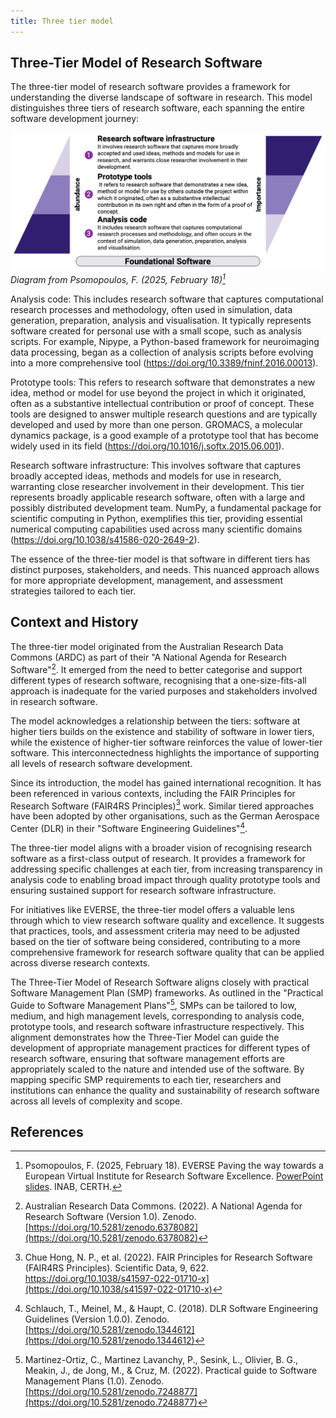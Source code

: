 ```yaml
---
title: Three tier model
---
```


## Three-Tier Model of Research Software

The three-tier model of research software provides a framework for understanding the diverse landscape of software in research. This model distinguishes three tiers of research software, each spanning the entire software development journey:

![Three-Tier Model of Research Software](../../images/three-tier-model.png)
*Diagram from Psomopoulos, F. (2025, February 18)[^1]*

Analysis code: This includes research software that captures computational research processes and methodology, often used in simulation, data generation, preparation, analysis and visualisation. It typically represents software created for personal use with a small scope, such as analysis scripts. For example, Nipype, a Python-based framework for neuroimaging data processing, began as a collection of analysis scripts before evolving into a more comprehensive tool (<https://doi.org/10.3389/fninf.2016.00013>).

Prototype tools: This refers to research software that demonstrates a new idea, method or model for use beyond the project in which it originated, often as a substantive intellectual contribution or proof of concept. These tools are designed to answer multiple research questions and are typically developed and used by more than one person. GROMACS, a molecular dynamics package, is a good example of a prototype tool that has become widely used in its field (<https://doi.org/10.1016/j.softx.2015.06.001>).

Research software infrastructure: This involves software that captures broadly accepted ideas, methods and models for use in research, warranting close researcher involvement in their development. This tier represents broadly applicable research software, often with a large and possibly distributed development team. NumPy, a fundamental package for scientific computing in Python, exemplifies this tier, providing essential numerical computing capabilities used across many scientific domains (<https://doi.org/10.1038/s41586-020-2649-2>).

The essence of the three-tier model is that software in different tiers has distinct purposes, stakeholders, and needs. This nuanced approach allows for more appropriate development, management, and assessment strategies tailored to each tier.

## Context and History

The three-tier model originated from the Australian Research Data Commons (ARDC) as part of their "A National Agenda for Research Software"[^2]. It emerged from the need to better categorise and support different types of research software, recognising that a one-size-fits-all approach is inadequate for the varied purposes and stakeholders involved in research software.

The model acknowledges a relationship between the tiers: software at higher tiers builds on the existence and stability of software in lower tiers, while the existence of higher-tier software reinforces the value of lower-tier software. This interconnectedness highlights the importance of supporting all levels of research software development.

Since its introduction, the model has gained international recognition. It has been referenced in various contexts, including the FAIR Principles for Research Software (FAIR4RS Principles)[^3] work. Similar tiered approaches have been adopted by other organisations, such as the German Aerospace Center (DLR) in their "Software Engineering Guidelines"[^4].

The three-tier model aligns with a broader vision of recognising research software as a first-class output of research. It provides a framework for addressing specific challenges at each tier, from increasing transparency in analysis code to enabling broad impact through quality prototype tools and ensuring sustained support for research software infrastructure.

For initiatives like EVERSE, the three-tier model offers a valuable lens through which to view research software quality and excellence. It suggests that practices, tools, and assessment criteria may need to be adjusted based on the tier of software being considered, contributing to a more comprehensive framework for research software quality that can be applied across diverse research contexts.

The Three-Tier Model of Research Software aligns closely with practical Software Management Plan (SMP) frameworks. As outlined in the "Practical Guide to Software Management Plans"[^5], SMPs can be tailored to low, medium, and high management levels, corresponding to analysis code, prototype tools, and research software infrastructure respectively. This alignment demonstrates how the Three-Tier Model can guide the development of appropriate management practices for different types of research software, ensuring that software management efforts are appropriately scaled to the nature and intended use of the software. By mapping specific SMP requirements to each tier, researchers and institutions can enhance the quality and sustainability of research software across all levels of complexity and scope.

## References

[^1]: Psomopoulos, F. (2025, February 18). EVERSE Paving the way towards a European Virtual Institute for Research Software Excellence. [PowerPoint slides](https://indico.cern.ch/event/1501988/contributions/6323204/attachments/3016679/5320601/EVERSE_Overview_Slides.pdf). INAB, CERTH.

[^2]: Australian Research Data Commons. (2022). A National Agenda for Research Software (Version 1.0). Zenodo. [https://doi.org/10.5281/zenodo.6378082](https://doi.org/10.5281/zenodo.6378082)

[^3]: Chue Hong, N. P., et al. (2022). FAIR Principles for Research Software (FAIR4RS Principles). Scientific Data, 9, 622. https://doi.org/10.1038/s41597-022-01710-x](https://doi.org/10.1038/s41597-022-01710-x)

[^4]: Schlauch, T., Meinel, M., & Haupt, C. (2018). DLR Software Engineering Guidelines (Version 1.0.0). Zenodo. [https://doi.org/10.5281/zenodo.1344612](https://doi.org/10.5281/zenodo.1344612)

[^5]: Martinez-Ortiz, C., Martinez Lavanchy, P., Sesink, L., Olivier, B. G., Meakin, J., de Jong, M., & Cruz, M. (2022). Practical guide to Software Management Plans (1.0). Zenodo. [https://doi.org/10.5281/zenodo.7248877](https://doi.org/10.5281/zenodo.7248877)
